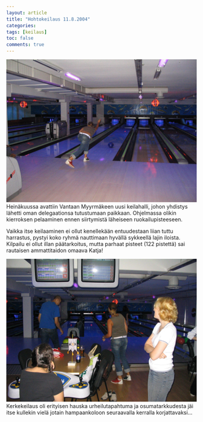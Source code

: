 ```yaml
---
layout: article
title: "Hohtokeilaus 11.8.2004"
categories:
tags: [keilaus]
toc: false
comments: true
---
```


![](/images/hohtokeilaus-11.8.2004/kerkekeilaa%20002.jpg)Heinäkuussa
avattiin Vantaan Myyrmäkeen uusi keilahalli, johon yhdistys lähetti oman
delegaationsa tutustumaan paikkaan. Ohjelmassa olikin kierroksen
pelaaminen ennen siirtymistä läheiseen ruokailupisteeseen.

Vaikka itse keilaaminen ei ollut kenellekään entuudestaan liian tuttu
harrastus, pystyi koko ryhmä nauttimaan hyvällä sykkeellä lajin iloista.
Kilpailu ei ollut illan päätarkoitus, mutta parhaat pisteet (122
pistettä) sai rautaisen ammattitaidon omaava Katja!

![](/images/hohtokeilaus-11.8.2004/kerkekeilaa%20001.jpg)Kerkekeilaus
oli erityisen hauska urheilutapahtuma ja osumatarkkudesta jäi itse
kullekin vielä jotain hampaankoloon seuraavalla kerralla
korjattavaksi...
